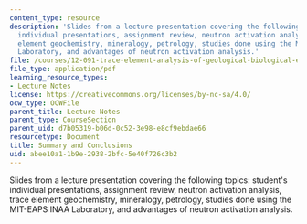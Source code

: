 ```yaml
---
content_type: resource
description: 'Slides from a lecture presentation covering the following topics: student''s
  individual presentations, assignment review, neutron activation analysis, trace
  element geochemistry, mineralogy, petrology, studies done using the MIT-EAPS INAA
  Laboratory, and advantages of neutron activation analysis.'
file: /courses/12-091-trace-element-analysis-of-geological-biological-environmental-materials-by-neutron-activation-analysis-an-exposure-january-iap-2005/abee10a11b9e29382bfc5e40f726c3b2_session5a.pdf
file_type: application/pdf
learning_resource_types:
- Lecture Notes
license: https://creativecommons.org/licenses/by-nc-sa/4.0/
ocw_type: OCWFile
parent_title: Lecture Notes
parent_type: CourseSection
parent_uid: d7b05319-b06d-0c52-3e98-e8cf9ebdae66
resourcetype: Document
title: Summary and Conclusions
uid: abee10a1-1b9e-2938-2bfc-5e40f726c3b2
---
```

Slides from a lecture presentation covering the following topics: student's individual presentations, assignment review, neutron activation analysis, trace element geochemistry, mineralogy, petrology, studies done using the MIT-EAPS INAA Laboratory, and advantages of neutron activation analysis.